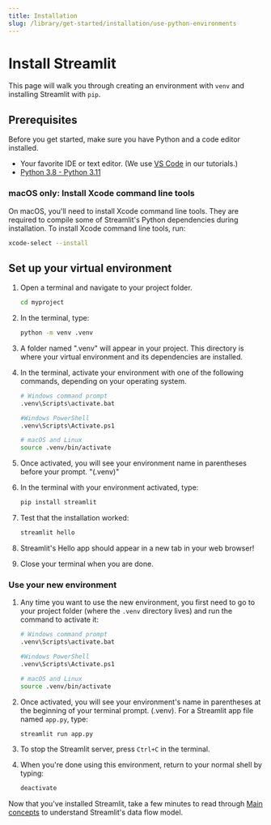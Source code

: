 ```yaml
---
title: Installation
slug: /library/get-started/installation/use-python-environments
---
```


# Install Streamlit

This page will walk you through creating an environment with `venv` and installing Streamlit with `pip`.

## Prerequisites

Before you get started, make sure you have Python and a code editor installed.

- Your favorite IDE or text editor. (We use [VS Code](https://code.visualstudio.com/download) in our tutorials.)
- [Python 3.8 - Python 3.11](https://www.python.org/downloads/)

### macOS only: Install Xcode command line tools

On macOS, you'll need to install Xcode command line tools. They are required to compile some of Streamlit's Python dependencies during installation. To install Xcode command line tools, run:

```bash
xcode-select --install
```

## Set up your virtual environment

1. Open a terminal and navigate to your project folder.
   ```bash
   cd myproject
   ```
2. In the terminal, type:
   ```bash
   python -m venv .venv
   ```
3. A folder named ".venv" will appear in your project. This directory is where your virtual environment and its dependencies are installed.
4. In the terminal, activate your environment with one of the following commands, depending on your operating system.

   ```bash
   # Windows command prompt
   .venv\Scripts\activate.bat

   #Windows PowerShell
   .venv\Scripts\Activate.ps1

   # macOS and Linux
   source .venv/bin/activate
   ```

5. Once activated, you will see your environment name in parentheses before your prompt. "(.venv)"
6. In the terminal with your environment activated, type:
   ```bash
   pip install streamlit
   ```
7. Test that the installation worked:
   ```bash
   streamlit hello
   ```
8. Streamlit's Hello app should appear in a new tab in your web browser!
   <Cloud src="https://doc-mpa-hello.streamlit.app/?embed=true" height="700" />
9. Close your terminal when you are done.

### Use your new environment

1. Any time you want to use the new environment, you first need to go to your project folder (where the `.venv` directory lives) and run the command to activate it:

   ```bash
   # Windows command prompt
   .venv\Scripts\activate.bat

   #Windows PowerShell
   .venv\Scripts\Activate.ps1

   # macOS and Linux
   source .venv/bin/activate
   ```

2. Once activated, you will see your environment's name in parentheses at the beginning of your terminal prompt. (.venv). For a Streamlit app file named `app.py`, type:

   ```bash
   streamlit run app.py
   ```

3. To stop the Streamlit server, press `Ctrl+C` in the terminal.

4. When you're done using this environment, return to your normal shell by typing:
   ```bash
   deactivate
   ```

Now that you've installed Streamlit, take a few minutes to read through [Main concepts](/library/get-started/main-concepts) to understand Streamlit's data flow model.

